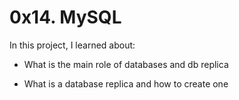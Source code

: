 # 0x14. MySQL

In this project, I learned about:

- What is the main role of databases and db replica

- What is a database replica and how to create one



